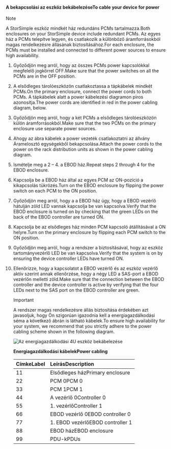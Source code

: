 <!--author=alkohli last changed: 9/16/15-->


#### <a name="to-cable-your-device-for-power"></a><span data-ttu-id="62939-101">A bekapcsolási az eszköz bekábelezése</span><span class="sxs-lookup"><span data-stu-id="62939-101">To cable your device for power</span></span>
> [!NOTE]
> <span data-ttu-id="62939-102">A StorSimple eszköz mindkét ház redundáns PCMs tartalmazza.</span><span class="sxs-lookup"><span data-stu-id="62939-102">Both enclosures on your StorSimple device include redundant PCMs.</span></span> <span data-ttu-id="62939-103">Az egyes ház a PCMs telepítve legyen, és csatlakozik a különböző áramforrásokból magas rendelkezésre állásának biztosításához.</span><span class="sxs-lookup"><span data-stu-id="62939-103">For each enclosure, the PCMs must be installed and connected to different power sources to ensure high availability.</span></span>
> 
> 

1. <span data-ttu-id="62939-104">Győződjön meg arról, hogy az összes PCMs power kapcsolókkal megfelelő jogkörrel OFF.</span><span class="sxs-lookup"><span data-stu-id="62939-104">Make sure that the power switches on all the PCMs are in the OFF position.</span></span>
2. <span data-ttu-id="62939-105">A elsődleges tárolóeszközön csatlakoztassa a tápkábelek mindkét PCMs.</span><span class="sxs-lookup"><span data-stu-id="62939-105">On the primary enclosure, connect the power cords to both PCMs.</span></span> <span data-ttu-id="62939-106">A tápkábelek alatt a power kábelezési diagramon piros azonosítja.</span><span class="sxs-lookup"><span data-stu-id="62939-106">The power cords are identified in red in the power cabling diagram, below.</span></span>
3. <span data-ttu-id="62939-107">Győződjön meg arról, hogy a két PCMs a elsődleges tárolóeszközön külön áramforrásokból.</span><span class="sxs-lookup"><span data-stu-id="62939-107">Make sure that the two PCMs on the primary enclosure use separate power sources.</span></span>
4. <span data-ttu-id="62939-108">Ahogy az ábra kábelek a power vezeték csatlakoztatni az állvány Áramelosztó egységekből bekapcsolása.</span><span class="sxs-lookup"><span data-stu-id="62939-108">Attach the power cords to the power on the rack distribution units as shown in the power cabling diagram.</span></span>
5. <span data-ttu-id="62939-109">Ismételje meg a 2 – 4. a EBOD ház.</span><span class="sxs-lookup"><span data-stu-id="62939-109">Repeat steps 2 through 4 for the EBOD enclosure.</span></span>
6. <span data-ttu-id="62939-110">Kapcsolja be a EBOD ház által az egyes PCM az ON-pozíció a kikapcsolás tükrözés.</span><span class="sxs-lookup"><span data-stu-id="62939-110">Turn on the EBOD enclosure by flipping the power switch on each PCM to the ON position.</span></span>
7. <span data-ttu-id="62939-111">Győződjön meg arról, hogy a a EBOD ház úgy, hogy a EBOD vezérlő hátulján zöld LED vannak kapcsolja be van kapcsolva.</span><span class="sxs-lookup"><span data-stu-id="62939-111">Verify that the EBOD enclosure is turned on by checking that the green LEDs on the back of the EBOD controller are turned ON.</span></span>
8. <span data-ttu-id="62939-112">Kapcsolja be az elsődleges ház minden PCM kapcsoló átállításával a ON helyre.</span><span class="sxs-lookup"><span data-stu-id="62939-112">Turn on the primary enclosure by flipping each PCM switch to the ON position.</span></span>
9. <span data-ttu-id="62939-113">Győződjön meg arról, hogy a rendszer a biztosításával, hogy az eszköz tartományvezérlő LED be van kapcsolva.</span><span class="sxs-lookup"><span data-stu-id="62939-113">Verify that the system is on by ensuring the device controller LEDs have turned ON.</span></span>
10. <span data-ttu-id="62939-114">Ellenőrizze, hogy a kapcsolatot a EBOD vezérlő és az eszköz vezérlő aktív szerint annak ellenőrzése, hogy a négy LED a SAS-port a EBOD vezérlőn melletti zöld.</span><span class="sxs-lookup"><span data-stu-id="62939-114">Make sure that the connection between the EBOD controller and the device controller is active by verifying that the four LEDs next to the SAS port on the EBOD controller are green.</span></span>
    
    > [!IMPORTANT]
    > <span data-ttu-id="62939-115">A rendszer magas rendelkezésre állás biztosítása érdekében azt javasoljuk, hogy Ön szigorúan igazodnia kell a energiagazdálkodási séma a következő ábrán is látható kábelek.</span><span class="sxs-lookup"><span data-stu-id="62939-115">To ensure high availability for your system, we recommend that you strictly adhere to the power cabling scheme shown in the following diagram.</span></span>
    > 
    > 
    
    ![Az energiagazdálkodási 4U eszköz bekábelezése](./media/storsimple-cable-8600-for-power/HCSCableYour4UDeviceforPower.png)
    
    <span data-ttu-id="62939-117">**Energiagazdálkodási kábelek**</span><span class="sxs-lookup"><span data-stu-id="62939-117">**Power cabling**</span></span>
    
    | <span data-ttu-id="62939-118">Címke</span><span class="sxs-lookup"><span data-stu-id="62939-118">Label</span></span> | <span data-ttu-id="62939-119">Leírás</span><span class="sxs-lookup"><span data-stu-id="62939-119">Description</span></span> |
    |:--- |:--- |
    | <span data-ttu-id="62939-120">1</span><span class="sxs-lookup"><span data-stu-id="62939-120">1</span></span> |<span data-ttu-id="62939-121">Elsődleges ház</span><span class="sxs-lookup"><span data-stu-id="62939-121">Primary enclosure</span></span> |
    | <span data-ttu-id="62939-122">2</span><span class="sxs-lookup"><span data-stu-id="62939-122">2</span></span> |<span data-ttu-id="62939-123">PCM 0</span><span class="sxs-lookup"><span data-stu-id="62939-123">PCM 0</span></span> |
    | <span data-ttu-id="62939-124">3</span><span class="sxs-lookup"><span data-stu-id="62939-124">3</span></span> |<span data-ttu-id="62939-125">PCM 1</span><span class="sxs-lookup"><span data-stu-id="62939-125">PCM 1</span></span> |
    | <span data-ttu-id="62939-126">4</span><span class="sxs-lookup"><span data-stu-id="62939-126">4</span></span> |<span data-ttu-id="62939-127">A vezérlő 0</span><span class="sxs-lookup"><span data-stu-id="62939-127">Controller 0</span></span> |
    | <span data-ttu-id="62939-128">5</span><span class="sxs-lookup"><span data-stu-id="62939-128">5</span></span> |<span data-ttu-id="62939-129">1. vezérlő</span><span class="sxs-lookup"><span data-stu-id="62939-129">Controller 1</span></span> |
    | <span data-ttu-id="62939-130">6</span><span class="sxs-lookup"><span data-stu-id="62939-130">6</span></span> |<span data-ttu-id="62939-131">EBOD vezérlő 0</span><span class="sxs-lookup"><span data-stu-id="62939-131">EBOD controller 0</span></span> |
    | <span data-ttu-id="62939-132">7</span><span class="sxs-lookup"><span data-stu-id="62939-132">7</span></span> |<span data-ttu-id="62939-133">1. EBOD vezérlő</span><span class="sxs-lookup"><span data-stu-id="62939-133">EBOD controller 1</span></span> |
    | <span data-ttu-id="62939-134">8</span><span class="sxs-lookup"><span data-stu-id="62939-134">8</span></span> |<span data-ttu-id="62939-135">EBOD ház</span><span class="sxs-lookup"><span data-stu-id="62939-135">EBOD enclosure</span></span> |
    | <span data-ttu-id="62939-136">9</span><span class="sxs-lookup"><span data-stu-id="62939-136">9</span></span> |<span data-ttu-id="62939-137">PDU-k</span><span class="sxs-lookup"><span data-stu-id="62939-137">PDUs</span></span> |

